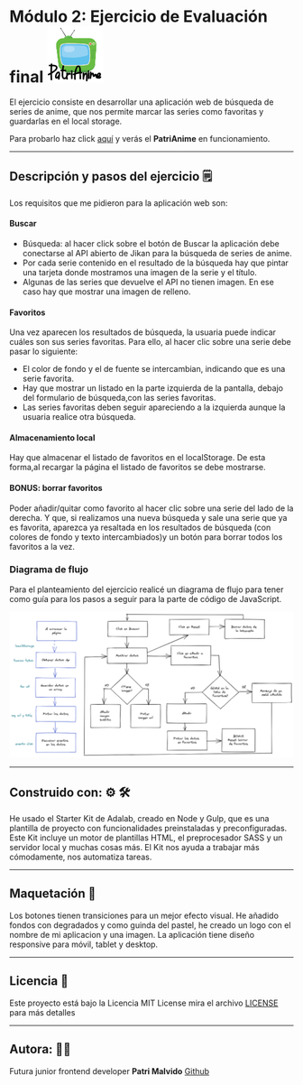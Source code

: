 # Módulo 2: Ejercicio de Evaluación final   ![imagen](src/images/image_telename.png) 

El ejercicio consiste en desarrollar una aplicación web de búsqueda de series de anime, que nos permite marcar las series como favoritas y guardarlas en el local storage.

Para probarlo haz click  [aquí](http://beta.adalab.es/modulo-2-evaluacion-final-PatriMalvido/) y verás el **PatriAnime** en funcionamiento.  

-------------------------------------------

## Descripción y pasos del ejercicio :spiral_notepad:

Los requisitos que me pidieron para la aplicación web son:
  #### Buscar

 - Búsqueda: al hacer click sobre el botón de Buscar la aplicación debe conectarse al API abierto de Jikan para la búsqueda de series de anime. 
 - Por cada serie contenido en el resultado de la búsqueda hay que pintar una tarjeta donde mostramos una imagen de la serie y el título.
 - Algunas de las series que devuelve el API no tienen imagen. En ese caso hay que mostrar una imagen de relleno.

#### Favoritos

 Una vez aparecen los resultados de búsqueda, la usuaria puede indicar cuáles son sus series favoritas. Para ello, al hacer clic sobre una serie debe pasar lo siguiente:
 - El color de fondo y el de fuente se intercambian, indicando que es una serie favorita.
 - Hay que mostrar un listado en la parte izquierda de la pantalla, debajo del formulario de búsqueda,con las series favoritas.
 - Las series favoritas deben seguir apareciendo a la izquierda aunque la usuaria realice otra búsqueda. 

 #### Almacenamiento local

 Hay que almacenar el listado de favoritos en el localStorage. De esta forma,al recargar la página el listado de favoritos se debe mostrarse.


 #### BONUS: borrar favoritos

Poder añadir/quitar como favorito al hacer clic sobre una serie del lado de la derecha. Y que, si realizamos una nueva búsqueda y sale una serie que ya es favorita, aparezca ya resaltada en los resultados de búsqueda (con colores de fondo y texto intercambiados)y un botón para borrar todos los favoritos a la vez.

### Diagrama de flujo

Para el planteamiento del ejercicio realicé un diagrama de flujo para tener como guía para los pasos a seguir para la parte de código de JavaScript.

![imagen](src/images/DiagramaEvaluacion.png)

----------------------------------------------------
## Construido con: :gear: :hammer_and_wrench:

He usado el Starter Kit de Adalab, creado en Node y Gulp, que es una plantilla de proyecto con funcionalidades preinstaladas y preconfiguradas. 
Este Kit incluye un motor de plantillas HTML, el preprocesador SASS y un servidor local y muchas cosas más. El Kit nos ayuda a trabajar más cómodamente, nos automatiza tareas.

------------------------------------------------------

## Maquetación :art:

Los botones tienen transiciones para un mejor efecto visual. He añadido fondos con degradados y como guinda del pastel, he creado un logo con el nombre de mi aplicacion y una imagen.
La aplicación tiene diseño responsive para móvil, tablet y desktop. 

----------------------------------------------------------------

## Licencia  📄 

Este proyecto está bajo la Licencia MIT License mira el archivo [LICENSE](LICENSE) para más detalles

-------------------------------------------------------
## Autora: :woman_technologist:

Futura junior frontend developer **Patri Malvido** [Github](https://github.com/PatriMalvido)
